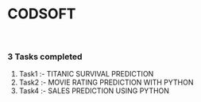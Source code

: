 # CODSOFT
<br>
<h3>3 Tasks completed</h3>
<ol>
  <li>Task1 :- TITANIC SURVIVAL PREDICTION</li>
  <li>Task2 :- MOVIE RATING PREDICTION WITH PYTHON</li>
  <li>Task4 :- SALES PREDICTION USING PYTHON</li>
</ol>
